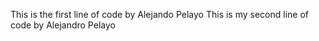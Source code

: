 This is the first line of code by Alejando Pelayo
This is my second line of code by Alejandro Pelayo
